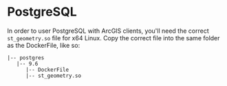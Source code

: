 # PostgreSQL

In order to user PostgreSQL with ArcGIS clients, you'll need the correct `st_geometry.so` file for x64 Linux. Copy the correct file into the same folder as the DockerFile, like so:

```
|-- postgres
   |-- 9.6
      |-- DockerFile
      |-- st_geometry.so
```
